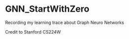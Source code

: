 # GNN_StartWithZero
Recording my learning trace about Graph Neuro Networks

Credit to Stanford CS224W 
